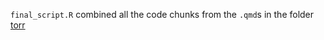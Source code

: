 `final_script.R` combined all the code chunks from the `.qmd`s  in the folder [torr](C:\Users\medewan\Documents\GitHub\rstudio_conf22_R_in_robotics\torr)